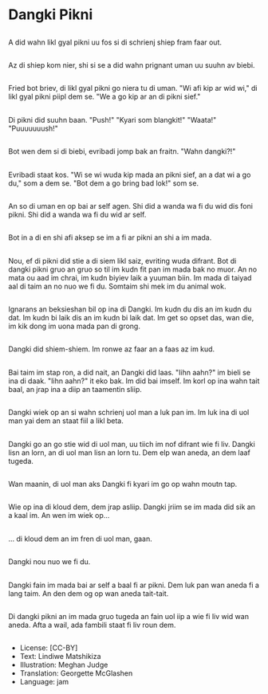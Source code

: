 # Dangki Pikni

##
A did wahn likl gyal pikni uu fos si di schrienj shiep fram faar out.

##
Az di shiep kom nier, shi si se a did wahn prignant uman uu suuhn av biebi.

##
Fried bot briev, di likl gyal pikni go niera tu di uman. "Wi afi kip ar wid wi," di likl gyal pikni piipl dem se. "We a go kip ar an di pikni sief."

##
Di pikni did suuhn baan. "Push!" "Kyari som blangkit!" "Waata!" "Puuuuuuush!"

##
Bot wen dem si di biebi, evribadi jomp bak an fraitn. "Wahn dangki?!"

##
Evribadi staat kos. "Wi se wi wuda kip mada an pikni sief, an a dat wi a go du," som a dem se. "Bot dem a go bring bad lok!" som se.

##
An so di uman en op bai ar self agen. Shi did a wanda wa fi du wid dis foni pikni. Shi did a wanda wa fi du wid ar self.

##
Bot in a di en shi afi aksep se im a fi ar pikni an shi a im mada.

##
Nou, ef di pikni did stie a di siem likl saiz, evriting wuda difrant. Bot di dangki pikni gruo an gruo so til im kudn fit pan im mada bak no muor. An no mata ou aad im chrai, im kudn biyiev laik a yuuman biin. Im mada di taiyad aal di taim an no nuo we fi du. Somtaim shi mek im du animal wok.

##
Ignarans an beksieshan bil op ina di Dangki. Im kudn du dis an im kudn du dat. Im kudn bi laik dis an im kudn bi laik dat. Im get so opset das, wan die, im kik dong im uona mada pan di grong.

##
Dangki did shiem-shiem. Im ronwe az faar an a faas az im kud.

##
Bai taim im stap ron, a did nait, an Dangki did laas. "Iihn aahn?" im bieli se ina di daak. "Iihn aahn?" it eko bak. Im did bai imself. Im korl op ina wahn tait baal, an jrap ina a diip an taamentin sliip.

##
Dangki wiek op an si wahn schrienj uol man a luk pan im. Im luk ina di uol man yai dem an staat fiil a likl beta.

##
Dangki go an go stie wid di uol man, uu tiich im nof difrant wie fi liv. Dangki lisn an lorn, an di uol man lisn an lorn tu. Dem elp wan aneda, an dem laaf tugeda.

##
Wan maanin, di uol man aks Dangki fi kyari im go op wahn moutn tap.

##
Wie op ina di kloud dem, dem jrap asliip. Dangki jriim se im mada did sik an a kaal im. An wen im wiek op...

##
... di kloud dem an im fren di uol man, gaan.

##
Dangki nou nuo we fi du.

##
Dangki fain im mada bai ar self a baal fi ar pikni. Dem luk pan wan aneda fi a lang taim. An den dem og op wan aneda tait-tait.

##
Di dangki pikni an im mada gruo tugeda an fain uol iip a wie fi liv wid wan aneda. Afta a wail, ada fambili staat fi liv roun dem.

##
* License: [CC-BY]
* Text: Lindiwe Matshikiza
* Illustration: Meghan Judge
* Translation: Georgette McGlashen
* Language: jam
